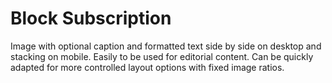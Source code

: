 # Block Subscription

Image with optional caption and formatted text side by side on desktop and stacking on mobile. Easily to be used for editorial content. Can be quickly adapted for more controlled layout options with fixed image ratios.
